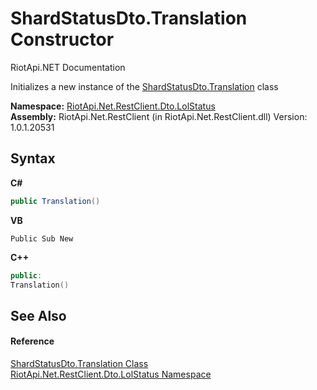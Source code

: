 # ShardStatusDto.Translation Constructor 
RiotApi.NET Documentation 

Initializes a new instance of the <a href="e6c9c35e-b1fe-7afa-e75b-7f39e3b92eb4">ShardStatusDto.Translation</a> class

**Namespace:**&nbsp;<a href="66f53e8a-3927-5030-7a13-b2f33de3f826">RiotApi.Net.RestClient.Dto.LolStatus</a><br />**Assembly:**&nbsp;RiotApi.Net.RestClient (in RiotApi.Net.RestClient.dll) Version: 1.0.1.20531

## Syntax

**C#**<br />
``` C#
public Translation()
```

**VB**<br />
``` VB
Public Sub New
```

**C++**<br />
``` C++
public:
Translation()
```


## See Also


#### Reference
<a href="e6c9c35e-b1fe-7afa-e75b-7f39e3b92eb4">ShardStatusDto.Translation Class</a><br /><a href="66f53e8a-3927-5030-7a13-b2f33de3f826">RiotApi.Net.RestClient.Dto.LolStatus Namespace</a><br />
